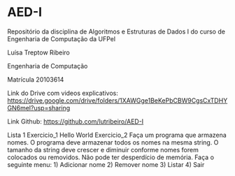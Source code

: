 # AED-I
Repositório da disciplina de Algoritmos e Estruturas de Dados I do curso de Engenharia de Computação da UFPel

Luísa Treptow Ribeiro

Engenharia de Computação 

Matrícula 20103614


Link do Drive com videos explicativos: https://drive.google.com/drive/folders/1XAWGge1BeKePbCBW9CgsCxTDHYGN6mel?usp=sharing


Link Github: https://github.com/lutribeiro/AED-I

Lista 1
    Exercicio_1
        Hello World
    Exercicio_2
        Faça um programa que armazena nomes. O programa deve armazenar todos os nomes na mesma string.
        O tamanho da string deve crescer e diminuir conforme nomes forem colocados ou removidos. 
        Não pode ter desperdício de memória.
        Faça o seguinte menu:
        1) Adicionar nome
        2) Remover nome
        3) Listar
        4) Sair 
